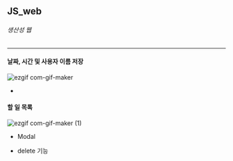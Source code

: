 ## JS_web
###### 생산성 웹

--- 

#### 날짜, 시간 및 사용자 이름 저장

![ezgif com-gif-maker](https://user-images.githubusercontent.com/63100352/102588036-1fb3d380-4150-11eb-83c6-58caba29130a.gif)

* 

#### 할 일 목록 
![ezgif com-gif-maker (1)](https://user-images.githubusercontent.com/63100352/103063759-a146ae00-45f5-11eb-8dc4-47fce3aa6d36.gif)


* Modal

* delete 기능